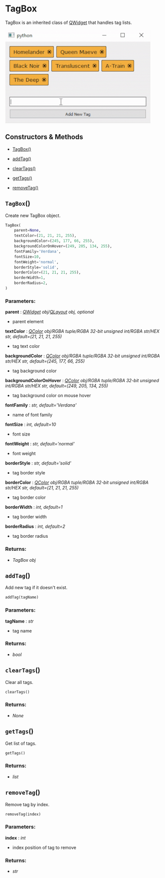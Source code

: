 # TagBox

TagBox is an inherited class of [QWidget](https://doc.qt.io/qtforpython-5/PySide2/QtWidgets/QWidget.html) that handles tag lists.

<img alt="TagBox Example" src="../img/TagBoxExample.gif" height="300"/>

## Constructors & Methods

- [TagBox()](#tagbox-1)

- [addTag()](#addtag)

- [clearTags()](#cleartags)

- [getTags()](#gettags)

- [removeTag()](#removetag)



## `TagBox`()

Create new TagBox object.

```python
TagBox(
    parent=None,
    textColor=(21, 21, 21, 255),
    backgroundColor=(245, 177, 66, 255),
    backgroundColorOnHover=(249, 205, 134, 255),
    fontFamily='Verdana',
    fontSize=10,
    fontWeight='normal',
    borderStyle='solid',
    borderColor=(21, 21, 21, 255),
    borderWidth=1,
    borderRadius=2,
)
```

### Parameters:

**parent** : *[QWidget](https://doc.qt.io/qtforpython-5/PySide2/QtWidgets/QWidget.html) obj/[QLayout](https://doc.qt.io/qtforpython-5/PySide2/QtWidgets/QLayout.html) obj, optional*
- parent element

**textColor** : *[QColor](https://doc.qt.io/qtforpython-5/PySide2/QtGui/QColor.html) obj/RGBA tuple/RGBA 32-bit unsigned int/RGBA str/HEX str, default=(21, 21, 21, 255)*
- tag text color

**backgroundColor** : *[QColor](https://doc.qt.io/qtforpython-5/PySide2/QtGui/QColor.html) obj/RGBA tuple/RGBA 32-bit unsigned int/RGBA str/HEX str, default=(245, 177, 66, 255)*
- tag background color

**backgroundColorOnHover** : *[QColor](https://doc.qt.io/qtforpython-5/PySide2/QtGui/QColor.html) obj/RGBA tuple/RGBA 32-bit unsigned int/RGBA str/HEX str, default=(249, 205, 134, 255)*
- tag background color on mouse hover

**fontFamily** : *str, default='Verdana'*
- name of font family

**fontSize** : *int, default=10*
- font size

**fontWeight** : *str, default='normal'*
- font weight

**borderStyle** : *str, default='solid'*
- tag border style

**borderColor** : *[QColor](https://doc.qt.io/qtforpython-5/PySide2/QtGui/QColor.html) obj/RGBA tuple/RGBA 32-bit unsigned int/RGBA str/HEX str, default=(21, 21, 21, 255)*
- tag border color

**borderWidth** : *int, default=1*
- tag border width

**borderRadius** : *int, default=2*
- tag border radius

### Returns:
- *TagBox obj*

## `addTag`()

Add new tag if it doesn't exist.

```python
addTag(tagName)
```

### Parameters:

**tagName** : *str*
- tag name

### Returns:
- *bool*

## `clearTags`()

Clear all tags.

```python
clearTags()
```

### Returns:
- *None*

## `getTags`()

Get list of tags.

```python
getTags()
```

### Returns:
- *list*

## `removeTag`()

Remove tag by index.

```python
removeTag(index)
```

### Parameters:

**index** : *int*
- index position of tag to remove

### Returns:
- *str*

